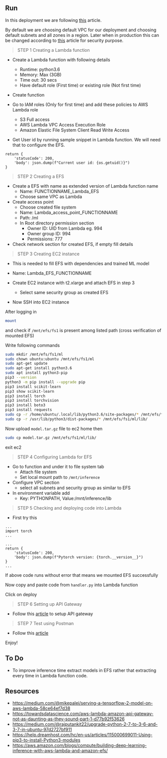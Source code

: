 ## Run 

In this deployment we are following [this](https://medium.com/@mikepalei/serving-a-tensorflow-2-model-on-aws-lambda-58ce64ef7d38) article. 

By default we are choosing default VPC for our deployment and choosing 
default subnets and all zones in a region. Later when in production this 
can be changed according to [this](https://medium.com/@mikepalei/serving-a-tensorflow-2-model-on-aws-lambda-58ce64ef7d38) article for security purpose. 

> STEP 1 
> Creating a Lambda function 

- Create a Lambda function with following details
    - Runtime: python3.6
    - Memory: Max (3GB)
    - Time out: 30 secs
    - Have default role (First time) or existing role (Not first time) 

- Create function 

- Go to IAM roles (Only for first time) and add these policies to AWS
Lambda role
    - S3 Full access 
    - AWS Lambda VPC Access Execution Role 
    - Amazon Elastic File System Client Read Write Access 
    
- Get User id by running sample snippet in Lambda function. We will need 
that to configure the EFS.

```
return {
    'statusCode': 200,
    'body': json.dump(f"Current user id: {os.getuid()}")
}
```

> STEP 2 
> Creating a EFS 

- Create a EFS with name as extended version of Lambda function name
    - Name: FUNCTIONNAME_Lambda_EFS
    - Choose same VPC as Lambda
- Create access point
    - Choose created file system
    - Name: Lambda_access_point_FUNCTIONNAME
    - Path: /ml
    - In Root directory permission section
        - Owner ID: UID from Lambda eg. 994
        - Owner group ID: 994
        - Permissions: 777
- Check network section for created EFS, if empty fill details 

> STEP 3 
> Creating EC2 instance 

- This is needed to fill EFS with dependencies and trained ML model
- Name: Lambda_EFS_FUNCTIONNAME
- Create EC2 instance with t2.xlarge and attach EFS in step 3
    - Select same security group as created EFS 
    
- Now SSH into EC2 instance 

After logging in
```bash
mount
```
and check if `/mnt/efs/fs1` is present among listed path (cross verification of mounted EFS)

Write following commands 
```bash
sudo mkdir /mnt/efs/fs1/ml
sudo chown ubuntu:ubuntu /mnt/efs/fs1/ml
sudo apt-get update 
sudo apt-get install python3.6
sudo apt install python3-pip
pip3 --version
python3 -m pip install --upgrade pip
pip3 install scikit-learn
pip3 show scikit-learn
pip3 install torch
pip3 install torchvision
pip3 install boto3
pip3 install requests
sudo cp -r /home/ubuntu/.local/lib/python3.6/site-packages/* /mnt/efs/fs1/ml/lib/
sudo cp -r /usr/lib/python3/dist-packages/* /mnt/efs/fs1/ml/lib/
```

Now upload `model.tar.gz` file to ec2 home then
```bash
sudo cp model.tar.gz /mnt/efs/fs1/ml/lib/
```

exit ec2

> STEP 4
> Configuring Lambda for EFS 

- Go to function and under it to file system tab
    - Attach file system
    - Set local mount path to `/mnt/inference`
- Configure VPC section
    - select all subnets and security group as similar to EFS
- In environment variable add 
    - Key: PYTHONPATH, Value:/mnt/inference/lib

> STEP 5 
> Checking and deploying code into Lambda

- First try this

```
...
import torch 
...

...
return {
    'statusCode': 200,
    'body': json.dump(f"Pytorch version: {torch.__version__}")
}
...
```         

If above code runs without error that means we mounted EFS successfully

Now copy and paste code from `handler.py` into Lambda function

Click on deploy

> STEP 6
> Setting up API Gateway

- Follow this [article](https://towardsdatascience.com/aws-lambda-amazon-api-gateway-not-as-daunting-as-they-sound-part-1-d77b92f53626) to setup API gateway 

> STEP 7
> Test using Postman

- Follow this [article](https://towardsdatascience.com/aws-lambda-amazon-api-gateway-not-as-daunting-as-they-sound-part-1-d77b92f53626)

Enjoy!

## To Do

- To improve inference time extract models in EFS rather that extracting 
every time in Lambda function code. 

## Resources 

- https://medium.com/@mikepalei/serving-a-tensorflow-2-model-on-aws-lambda-58ce64ef7d38
- https://towardsdatascience.com/aws-lambda-amazon-api-gateway-not-as-daunting-as-they-sound-part-1-d77b92f53626
- https://medium.com/@rajputankit22/upgrade-python-2-7-to-3-6-and-3-7-in-ubuntu-97d2727bf911
- https://help.dreamhost.com/hc/en-us/articles/115000699011-Using-pip3-to-install-Python3-modules
- https://aws.amazon.com/blogs/compute/building-deep-learning-inference-with-aws-lambda-and-amazon-efs/

